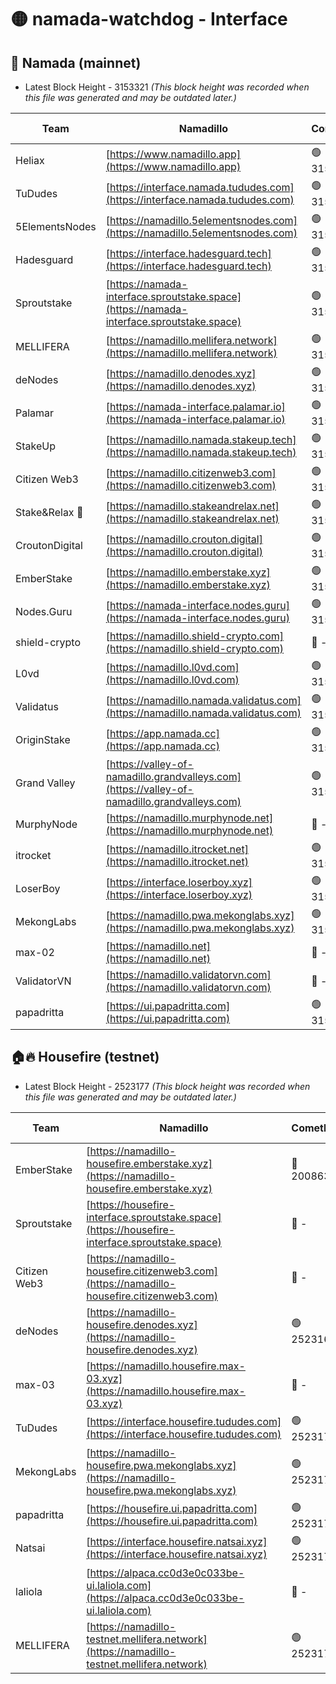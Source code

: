 # 🟡 namada-watchdog - Interface

## 🚀 Namada (mainnet)
- Latest Block Height - 3153321 *(This block height was recorded when this file was generated and may be outdated later.)*

| Team | Namadillo | CometBFT | Indexer | MASP Indexer |
|-|-|-|-|-|
| Heliax | [https://www.namadillo.app](https://www.namadillo.app) | 🟢 3153300 | 🟢 3153300 | 🟢 3153300 |
| TuDudes | [https://interface.namada.tududes.com](https://interface.namada.tududes.com) | 🟢 3153300 | 🟢 3153300 | 🟢 3153300 |
| 5ElementsNodes | [https://namadillo.5elementsnodes.com](https://namadillo.5elementsnodes.com) | 🟢 3153300 | 🟢 3153300 | 🟢 3153300 |
| Hadesguard | [https://interface.hadesguard.tech](https://interface.hadesguard.tech) | 🟢 3153301 | 🟢 3153301 | 🟢 3153300 |
| Sproutstake | [https://namada-interface.sproutstake.space](https://namada-interface.sproutstake.space) | 🟢 3153301 | 🟢 3153301 | 🟢 3153301 |
| MELLIFERA | [https://namadillo.mellifera.network](https://namadillo.mellifera.network) | 🟢 3153302 | 🟢 3153302 | 🟢 3153301 |
| deNodes | [https://namadillo.denodes.xyz](https://namadillo.denodes.xyz) | 🟢 3153302 | 🟢 3153302 | 🟢 3153302 |
| Palamar | [https://namada-interface.palamar.io](https://namada-interface.palamar.io) | 🟢 3153303 | 🟢 3153303 | 🟢 3153303 |
| StakeUp | [https://namadillo.namada.stakeup.tech](https://namadillo.namada.stakeup.tech) | 🟢 3153303 | 🟢 3153303 | 🟢 3153303 |
| Citizen Web3 | [https://namadillo.citizenweb3.com](https://namadillo.citizenweb3.com) | 🟢 3153304 | 🟢 3153304 | 🟢 3153304 |
| Stake&Relax 🦥 | [https://namadillo.stakeandrelax.net](https://namadillo.stakeandrelax.net) | 🟢 3153304 | 🟢 3153304 | 🟢 3153304 |
| CroutonDigital | [https://namadillo.crouton.digital](https://namadillo.crouton.digital) | 🟢 3153305 | 🟢 3153305 | 🟢 3153305 |
| EmberStake | [https://namadillo.emberstake.xyz](https://namadillo.emberstake.xyz) | 🟢 3153305 | 🟢 3153305 | 🟢 3153305 |
| Nodes.Guru | [https://namada-interface.nodes.guru](https://namada-interface.nodes.guru) | 🟢 3153306 | 🟢 3153306 | 🟢 3153306 |
| shield-crypto | [https://namadillo.shield-crypto.com](https://namadillo.shield-crypto.com) | 🔴 - | 🔴 - | 🔴 - |
| L0vd | [https://namadillo.l0vd.com](https://namadillo.l0vd.com) | 🟢 3153312 | 🟢 3153311 | 🟢 3153312 |
| Validatus | [https://namadillo.namada.validatus.com](https://namadillo.namada.validatus.com) | 🟢 3153312 | 🟢 3153312 | 🟢 3153312 |
| OriginStake | [https://app.namada.cc](https://app.namada.cc) | 🟢 3153313 | 🟢 3153313 | 🟢 3153312 |
| Grand Valley | [https://valley-of-namadillo.grandvalleys.com](https://valley-of-namadillo.grandvalleys.com) | 🟢 3153313 | 🟢 3153313 | 🟢 3153313 |
| MurphyNode | [https://namadillo.murphynode.net](https://namadillo.murphynode.net) | 🔴 - | 🔴 - | 🔴 - |
| itrocket | [https://namadillo.itrocket.net](https://namadillo.itrocket.net) | 🟢 3153315 | 🟢 3153315 | 🟢 3153315 |
| LoserBoy | [https://interface.loserboy.xyz](https://interface.loserboy.xyz) | 🟢 3153316 | 🟢 3153316 | 🟢 3153316 |
| MekongLabs | [https://namadillo.pwa.mekonglabs.xyz](https://namadillo.pwa.mekonglabs.xyz) | 🟢 3153316 | 🟢 3153316 | 🟢 3153316 |
| max-02 | [https://namadillo.net](https://namadillo.net) | 🔴 - | 🔴 - | 🔴 - |
| ValidatorVN | [https://namadillo.validatorvn.com](https://namadillo.validatorvn.com) | 🔴 - | 🔴 - | 🔴 - |
| papadritta | [https://ui.papadritta.com](https://ui.papadritta.com) | 🟢 3153321 | 🟢 3153321 | 🟢 3153320 |

## 🏠🔥 Housefire (testnet)
- Latest Block Height - 2523177 *(This block height was recorded when this file was generated and may be outdated later.)*

| Team | Namadillo | CometBFT | Indexer | MASP Indexer |
|-|-|-|-|-|
| EmberStake | [https://namadillo-housefire.emberstake.xyz](https://namadillo-housefire.emberstake.xyz) | 🔴 2008636 | 🔴 - | 🔴 - |
| Sproutstake | [https://housefire-interface.sproutstake.space](https://housefire-interface.sproutstake.space) | 🔴 - | 🔴 - | 🔴 - |
| Citizen Web3 | [https://namadillo-housefire.citizenweb3.com](https://namadillo-housefire.citizenweb3.com) | 🔴 - | 🔴 - | 🔴 - |
| deNodes | [https://namadillo-housefire.denodes.xyz](https://namadillo-housefire.denodes.xyz) | 🟢 2523167 | 🟢 2523166 | 🟢 2523166 |
| max-03 | [https://namadillo.housefire.max-03.xyz](https://namadillo.housefire.max-03.xyz) | 🔴 - | 🔴 - | 🔴 - |
| TuDudes | [https://interface.housefire.tududes.com](https://interface.housefire.tududes.com) | 🟢 2523175 | 🟢 2523174 | 🟢 2523174 |
| MekongLabs | [https://namadillo-housefire.pwa.mekonglabs.xyz](https://namadillo-housefire.pwa.mekonglabs.xyz) | 🟢 2523175 | 🟢 2523175 | 🟢 2523175 |
| papadritta | [https://housefire.ui.papadritta.com](https://housefire.ui.papadritta.com) | 🟢 2523175 | 🟢 2523175 | 🟢 2523175 |
| Natsai | [https://interface.housefire.natsai.xyz](https://interface.housefire.natsai.xyz) | 🟢 2523176 | 🟢 2523175 | 🟢 2523175 |
| laliola | [https://alpaca.cc0d3e0c033be-ui.laliola.com](https://alpaca.cc0d3e0c033be-ui.laliola.com) | 🔴 - | 🔴 - | 🔴 - |
| MELLIFERA | [https://namadillo-testnet.mellifera.network](https://namadillo-testnet.mellifera.network) | 🟢 2523177 | 🟢 2523177 | 🟢 2523177 |

